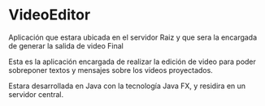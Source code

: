 # VideoEditor
Aplicación que estara ubicada en el servidor Raiz y que sera la encargada de generar la salida de video Final

Esta es la aplicación encargada de realizar la edición de video
para poder sobreponer textos y mensajes sobre los videos proyectados.

Estara desarrollada en Java con la tecnología Java FX, y residira en un servidor central.
